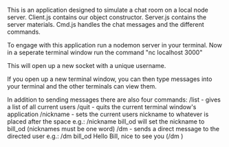 This is an application designed to simulate a chat room on a local node server. Client.js contains our object constructor. Server.js contains the server materials. Cmd.js handles the chat messages and the different commands.

To engage with this application run a nodemon server in your terminal. Now in a seperate terminal window run the command "nc localhost 3000"

This will open up a new socket with a unique username. 

If you open up a new terminal window, you can then type messages into your terminal and the other terminals can view them. 

In addition to sending messages there are also four commands: 
    /list - gives a list of all current users
    /quit - quits the current terminal window's application
    /nickname - sets the current users nickname to whatever is placed after the space
        e.g.: /nickname bill_od will set the nickname to bill_od
            (nicknames must be one word)
    /dm - sends a direct message to the directed user
        e.g.: /dm bill_od Hello Bill, nice to see you
            (/dm <intended user> <message>)
